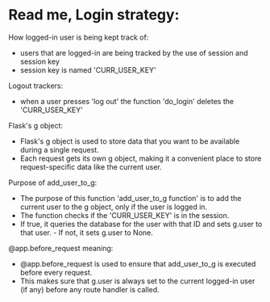 # Read me, Login strategy: 

How logged-in user is being kept track of: 
- users that are logged-in are being tracked by the use of session and session key
- session key is named 'CURR_USER_KEY'
    
    
Logout trackers: 
- when a user presses 'log out' the function 'do_login' deletes the 'CURR_USER_KEY'
    
    
Flask's g object: 
- Flask's g object is used to store data that you want to be available during a single request. 
- Each request gets its own g object, making it a convenient place to store request-specific data 
like the current user.
    
    
Purpose of add_user_to_g:
- The purpose of this function 'add_user_to_g function' is to add the current user to the g object, 
only if the user is logged in. 
- The function checks if the 'CURR_USER_KEY' is in the session.
- If true, it queries the database for the user with that ID and sets g.user to that user. - If not, it sets g.user to None.
    
@app.before_request meaning: 
- @app.before_request is used to ensure that add_user_to_g is executed before every request. 
- This makes sure that g.user is always set to the current logged-in user (if any) before any route handler is called.
    

